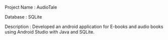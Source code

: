 Project Name : AudioTale

Database : SQLite

Description : Developed an android application for E-books and audio books using Android Studio with Java and SQLite. 
